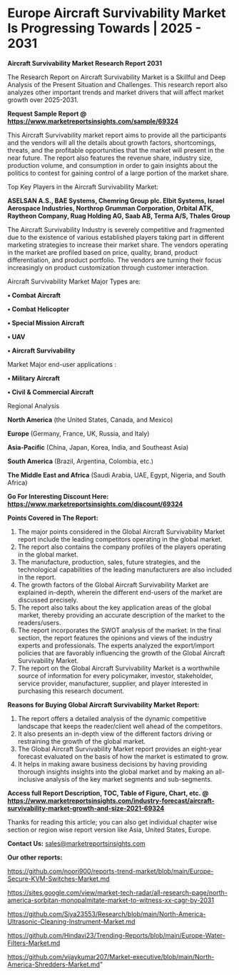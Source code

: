 # Europe Aircraft Survivability Market Is Progressing Towards | 2025 - 2031

<strong>Aircraft Survivability Market Research Report 2031</strong>

The Research Report on Aircraft Survivability Market is a Skillful and Deep Analysis of the Present Situation and Challenges. This research report also analyzes other important trends and market drivers that will affect market growth over 2025-2031.

<strong>Request Sample Report @ <a href=https://www.marketreportsinsights.com/sample/69324>https://www.marketreportsinsights.com/sample/69324</a></strong>

This Aircraft Survivability market report aims to provide all the participants and the vendors will all the details about growth factors, shortcomings, threats, and the profitable opportunities that the market will present in the near future. The report also features the revenue share, industry size, production volume, and consumption in order to gain insights about the politics to contest for gaining control of a large portion of the market share.

Top Key Players in the Aircraft Survivability Market:

<strong>ASELSAN A.S., BAE Systems, Chemring Group plc. Elbit Systems, Israel Aerospace Industries, Northrop Grumman Corporation, Orbital ATK, Raytheon Company, Ruag Holding AG, Saab AB, Terma A/S, Thales Group</strong>

The Aircraft Survivability Industry is severely competitive and fragmented due to the existence of various established players taking part in different marketing strategies to increase their market share. The vendors operating in the market are profiled based on price, quality, brand, product differentiation, and product portfolio. The vendors are turning their focus increasingly on product customization through customer interaction.

Aircraft Survivability Market Major Types are:

<strong>• Combat Aircraft

• Combat Helicopter

• Special Mission Aircraft

• UAV

• Aircraft Survivability</strong>

Market Major end-user applications :

<strong>• Military Aircraft

• Civil & Commercial Aircraft</strong>

Regional Analysis

</u><strong><b>North America</b></strong> (the United States, Canada, and Mexico)

<strong><b>Europe </b></strong>(Germany, France, UK, Russia, and Italy)

<strong><b>Asia-Pacific</b></strong> (China, Japan, Korea, India, and Southeast Asia)

<strong><b>South America</b></strong> (Brazil, Argentina, Colombia, etc.)

<strong><b>The Middle East and Africa</b></strong> (Saudi Arabia, UAE, Egypt, Nigeria, and South Africa)

<strong>Go For Interesting Discount Here: <a href=https://www.marketreportsinsights.com/discount/69324>https://www.marketreportsinsights.com/discount/69324</a></strong>

<strong>Points Covered in The Report:</strong>
<ol>
  <li>The major points considered in the Global Aircraft Survivability Market report include the leading competitors operating in the global market.</li>
  <li>The report also contains the company profiles of the players operating in the global market.</li>
  <li>The manufacture, production, sales, future strategies, and the technological capabilities of the leading manufacturers are also included in the report.</li>
  <li>The growth factors of the Global Aircraft Survivability Market are explained in-depth, wherein the different end-users of the market are discussed precisely.</li>
  <li>The report also talks about the key application areas of the global market, thereby providing an accurate description of the market to the readers/users.</li>
  <li>The report incorporates the SWOT analysis of the market. In the final section, the report features the opinions and views of the industry experts and professionals. The experts analyzed the export/import policies that are favorably influencing the growth of the Global Aircraft Survivability Market.</li>
  <li>The report on the Global Aircraft Survivability Market is a worthwhile source of information for every policymaker, investor, stakeholder, service provider, manufacturer, supplier, and player interested in purchasing this research document.</li>
</ol>
<strong>Reasons for Buying Global Aircraft Survivability Market Report:</strong>

<ol>
  <li>The report offers a detailed analysis of the dynamic competitive landscape that keeps the reader/client well ahead of the competitors.</li>
  <li>It also presents an in-depth view of the different factors driving or restraining the growth of the global market.</li>
  <li>The Global Aircraft Survivability Market report provides an eight-year forecast evaluated on the basis of how the market is estimated to grow.</li>
  <li>It helps in making aware business decisions by having providing thorough insights insights into the global market and by making an all-inclusive analysis of the key market segments and sub-segments.</li>
</ol>
<strong>Access full Report Description, TOC, Table of Figure, Chart, etc. @ <a href=https://www.marketreportsinsights.com/industry-forecast/aircraft-survivability-market-growth-and-size-2021-69324>https://www.marketreportsinsights.com/industry-forecast/aircraft-survivability-market-growth-and-size-2021-69324</a></strong>


Thanks for reading this article; you can also get individual chapter wise section or region wise report version like Asia, United States, Europe.

<strong>Contact Us:</strong>
sales@marketreportsinsights.com

<strong>Our other reports:</strong>

<a href=https://github.com/noori900/reports-trend-market/blob/main/Europe-Secure-KVM-Switches-Market.md>https://github.com/noori900/reports-trend-market/blob/main/Europe-Secure-KVM-Switches-Market.md</a>

<a href=https://sites.google.com/view/market-tech-radar/all-research-page/north-america-sorbitan-monopalmitate-market-to-witness-xx-cagr-by-2031>https://sites.google.com/view/market-tech-radar/all-research-page/north-america-sorbitan-monopalmitate-market-to-witness-xx-cagr-by-2031</a>

<a href=https://github.com/Siya23553/Research/blob/main/North-America-Ultrasonic-Cleaning-Instrument-Market.md>https://github.com/Siya23553/Research/blob/main/North-America-Ultrasonic-Cleaning-Instrument-Market.md</a>

<a href=https://github.com/Hindavi23/Trending-Reports/blob/main/Europe-Water-Filters-Market.md>https://github.com/Hindavi23/Trending-Reports/blob/main/Europe-Water-Filters-Market.md</a>

<a href=https://github.com/vijaykumar207/Market-executive/blob/main/North-America-Shredders-Market.md>https://github.com/vijaykumar207/Market-executive/blob/main/North-America-Shredders-Market.md</a>"

